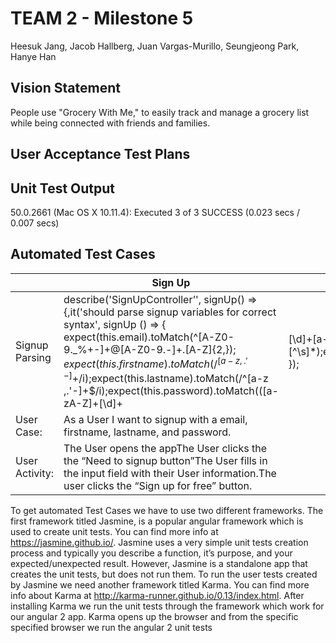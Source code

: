 # TEAM 2 - Milestone 5
Heesuk Jang, Jacob Hallberg, Juan Vargas-Murillo, Seungjeong Park, Hanye Han

## Vision Statement
People use "Grocery With Me," to easily track and manage a grocery list while being connected with friends and families. 

## User Acceptance Test Plans

## Unit Test Output
50.0.2661 (Mac OS X 10.11.4): Executed 3 of 3 SUCCESS (0.023 secs / 0.007 secs)

## Automated Test Cases



|                | Sign Up                                                                                                                                                                                                                                                                                                                                                                                                                                                      |   |   |   |
|----------------|--------------------------------------------------------------------------------------------------------------------------------------------------------------------------------------------------------------------------------------------------------------------------------------------------------------------------------------------------------------------------------------------------------------------------------------------------------------|---|---|---|
| Signup Parsing | describe('SignUpController’', signUp() => {,it('should parse signup variables for correct syntax', signUp () => { expect(this.email).toMatch(^[A-Z0-9._%+-]+@[A-Z0-9.-]+\.[A-Z]{2,}$);expect(this.firstname).toMatch(/^[a-z ,.'-]+$/i);expect(this.lastname).toMatch(/^[a-z ,.'-]+$/i);expect(this.password).toMatch(([a-zA-Z]+[\d]+|[\d]+[a-zA-Z]+)[^\s]*);expect(this.password).toEqual(this.comfirmPassword);expect(this.auth_status).toMatch(’);,}); }); |   |   |   |
| User Case:     | As a User I want to signup with a email, firstname, lastname, and password.                                                                                                                                                                                                                                                                                                                                                                                  |   |   |   |
| User Activity: | The User opens the appThe User clicks the the “Need to signup button”The User fills in the input field with their User information.The user clicks the “Sign up for free” button.                                                                                                                                                                                                                                                                            |   |   |   |


To get automated Test Cases we have to use two different frameworks.  The first framework titled Jasmine, is a popular angular framework which is used to create unit tests. You can find more info at https://jasmine.github.io/. Jasmine uses a very simple unit tests creation process and typically you describe a function, it’s purpose, and your expected/unexpected result. However, Jasmine is a standalone app that creates the unit tests, but does not run them. To run the user tests created by Jasmine we need another framework titled Karma. You can find more info about Karma at http://karma-runner.github.io/0.13/index.html. After installing Karma we run the unit tests through the framework which work for our angular 2 app. Karma opens up the browser and from the specific specified browser we run the angular 2 unit tests


